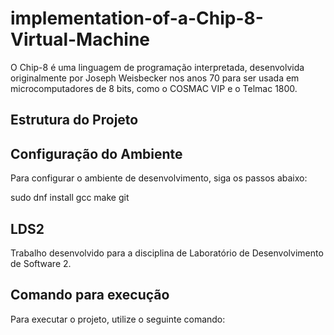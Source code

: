 # implementation-of-a-Chip-8-Virtual-Machine

O Chip-8 é uma linguagem de programação interpretada, desenvolvida originalmente por Joseph Weisbecker nos anos 70
para ser usada em microcomputadores de 8 bits, como o COSMAC VIP e o Telmac 1800.

## Estrutura do Projeto

## Configuração do Ambiente

Para configurar o ambiente de desenvolvimento, siga os passos abaixo:

sudo dnf install gcc make git
## LDS2

Trabalho desenvolvido para a disciplina de Laboratório de Desenvolvimento de Software 2.

## Comando para execução

Para executar o projeto, utilize o seguinte comando:

